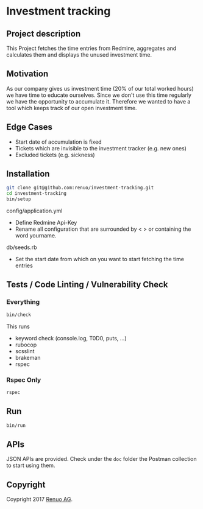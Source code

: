 # Investment tracking

## Project description

This Project fetches the time entries from Redmine, aggregates and calculates them and displays the unused investment time.

## Motivation

As our company gives us investment time (20% of our total worked hours) we have time to educate ourselves.
Since we don't use this time regularly we have the opportunity to accumulate it.
Therefore we wanted to have a tool which keeps track of our open investment time.

## Edge Cases

* Start date of accumulation is fixed
* Tickets which are invisible to the investment tracker (e.g. new ones)
* Excluded tickets (e.g. sickness)

## Installation

```sh
git clone git@github.com:renuo/investment-tracking.git
cd investment-tracking
bin/setup
```

config/application.yml

* Define Redmine Api-Key
* Rename all configuration that are surrounded by < > or containing the word yourname.

db/seeds.rb

* Set the start date from which on you want to start fetching the time entries

## Tests / Code Linting / Vulnerability Check

### Everything

```sh
bin/check
```

This runs

* keyword check (console.log, T0D0, puts, ...)
* rubocop
* scsslint
* brakeman
* rspec

### Rspec Only

```sh
rspec
```

## Run

```sh
bin/run
```

## APIs

JSON APIs are provided. Check under the `doc` folder  the Postman collection to start using them.

## Copyright

Coypright 2017 [Renuo AG](https://www.renuo.ch/).
